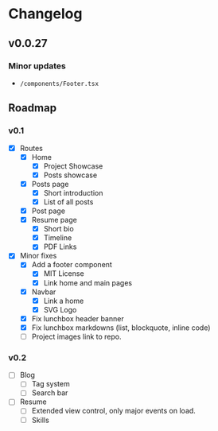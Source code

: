 # Changelog

## v0.0.27

### Minor updates
  - `/components/Footer.tsx`

## Roadmap

### v0.1

- [x] Routes
  - [x] Home
    - [x] Project Showcase
    - [x] Posts showcase
  - [x] Posts page
    - [x] Short introduction
    - [x] List of all posts
  - [x] Post page
  - [x] Resume page
    - [x] Short bio
    - [x] Timeline
    - [x] PDF Links
- [x] Minor fixes
  - [x] Add a footer component
    - [x] MIT License
    - [x] Link home and main pages
  - [x] Navbar
    - [x] Link a home
    - [x] SVG Logo
  - [x] Fix lunchbox header banner
  - [x] Fix lunchbox markdowns (list, blockquote, inline code)
  - [ ] Project images link to repo.

### v0.2

  - [ ] Blog
    - [ ] Tag system
    - [ ] Search bar
  - [ ] Resume
    - [ ] Extended view control, only major events on load.
    - [ ] Skills